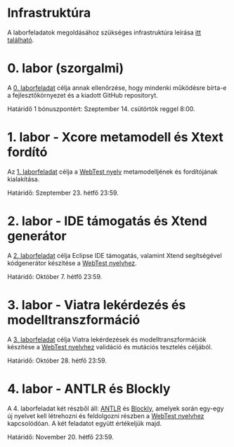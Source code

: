 # Infrastruktúra

A laborfeladatok megoldásához szükséges infrastruktúra leírása [itt található](lab0-init/Infrastructure.md).

# 0. labor (szorgalmi)

A [0. laborfeladat](lab0-init/README.md) célja annak ellenőrzése, hogy mindenki működésre bírta-e a fejlesztőkörnyezet és a kiadott GitHub repositoryt.

Határidő 1 bónuszpontért: Szeptember 14. csütörtök reggel 8:00.

# 1. labor - Xcore metamodell és Xtext fordító

Az [1. laborfeladat](lab1-xtext/README.md) célja a [WebTest nyelv](lab1-xtext/WebTestLanguageSpecification.md) metamodelljének és fordítójának kialakítása.

Határidő: Szeptember 23. hétfő 23:59.

# 2. labor - IDE támogatás és Xtend generátor

A [2. laborfeladat](lab2-xtend/README.md) célja Eclipse IDE támogatás, valamint Xtend segítségével kódgenerátor készítése a [WebTest nyelvhez](lab1-xtext/WebTestLanguageSpecification.md).

Határidő: Október 7. hétfő 23:59.

# 3. labor - Viatra lekérdezés és modelltranszformáció

A [3. laborfeladat](lab3-viatra/README.md) célja Viatra lekérdezések és modelltranszformációk készítése a [WebTest nyelvhez](lab1-xtext/WebTestLanguageSpecification.md) validáció és mutációs tesztelés céljából.

Határidő: Október 28. hétfő 23:59.

# 4. labor - ANTLR és Blockly

A 4. laborfeladat két részből áll: [ANTLR](lab4-antlr/README.md) és [Blockly](lab4-blockly/README.md), amelyek során egy-egy új nyelvet kell létrehozni és feldolgozni részben a [WebTest nyelvhez](lab1-xtext/WebTestLanguageSpecification.md) kapcsolódóan. A két feladatot együtt értékeljük majd. 

Határidő: November 20. hétfő 23:59.
